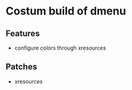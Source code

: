 # Costum build of dmenu

## Features

* configure colors through xresources

## Patches

* xresources
